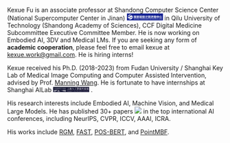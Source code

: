 Kexue Fu is an associate professor at Shandong Computer Science Center (National Supercomputer Center in Jinan) <img src='./images/nscc.png' style='width: 6em;'> in Qilu University of Technology (Shandong Academy of Sciences), CCF Digital Medicine Subcommittee Executive Committee Member. He is now working on Embodied AI, 3DV and Medical LMs. If you are seeking any form of **academic cooperation**, please feel free to email kexue at [kexue.work@gmail.com](mailto:fukexue@fudan.edu.cn). He is hiring interns!

Kexue received his Ph.D. (2018-2023) from Fudan University / Shanghai Key Lab of Medical Image Computing and Computer Assisted Intervention, advised by Prof. [Manning Wang](https://basicmed.fudan.edu.cn/8c/ab/c28704a429227/page.htm). He is fortunate to have internships at Shanghai AILab <img src='./images/shailab.png' style='width: 6em;'> .

His research interests include Embodied AI, Machine Vision, and Medical Large Models. He has published 30+ papers <a href='https://scholar.google.com/citations?user=wRs-_DwAAAAJ'><img src="https://img.shields.io/endpoint?logo=Google%20Scholar&url=https%3A%2F%2Fraw.githubusercontent.com%2Ffukexue%2Ffukexue.github.io%2Fgoogle-scholar-stats%2Fgs_data_shieldsio.json&labelColor=f6f6f6&color=9cf&style=flat&label=citations"></a> in the top international AI conferences, including NeurIPS, CVPR, ICCV, AAAI, ICRA. 

His works include [RGM](https://github.com/fukexue/RGM), [FAST](https://github.com/fukexue/FAST), [POS-BERT](https://codeocean.com/capsule/5546213/tree), and [PointMBF](https://github.com/phdymz/PointMBF).

